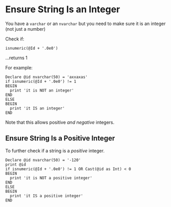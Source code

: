 # Ensure String Is an Integer

You have a `varchar` or an `nvarchar` but you need to make sure it is an integer (not just a number)


Check if:

	isnumeric(@Id + '.0e0')


...returns 1


For example:

	Declare @id nvarchar(50) = 'axxaxas'
	if isnumeric(@Id + '.0e0') != 1
	BEGIN
	  print 'it is NOT an integer'
	END
	ELSE
	BEGIN
	  print 'it IS an integer'
	END

Note that this allows positive *and negative* integers.


## Ensure String Is a Positive Integer


To further check if a string is a *positive* integer.
	
	Declare @id nvarchar(50) = '-120'
	print @id
	if isnumeric(@Id + '.0e0') != 1 OR Cast(@id as Int) < 0
	BEGIN
	  print 'it is NOT a positive integer'
	END
	ELSE
	BEGIN
	  print 'it IS a positive integer'
	END